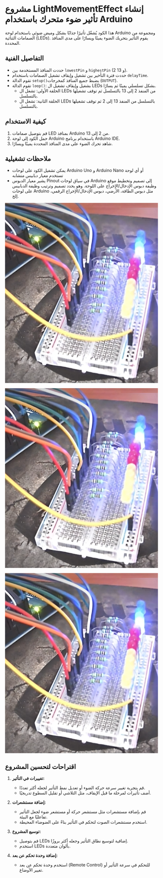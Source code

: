 # مشروع LightMovementEffect إنشاء تأثير ضوء متحرك باستخدام Arduino

هذا الكود يُشغّل تأثيرًا جذابًا بشكل وميض ضوئي باستخدام لوحة Arduino ومجموعة من الصمامات الثنائية (LEDs). يقوم التأثير بتحريك الضوء يمينًا ويسارًا على مدى المنافذ المحددة.

## التفاصيل الفنية

- حددت المنافذ المستخدمة بين `lowestPin` و `highestPin` (2 و 13).
- حددت فترة التأخير بين تشغيل وإيقاف تشغيل الصمامات باستخدام `delayTime`.
- تقوم الدالة `setup()`بضبط جميع المنافذ كمخرجات (`OUTPUT`).
- تقوم الدالة `loop()`: بشغيل وإيقاف تشغيل ال LEDs بشكل تسلسلي يمينًا ثم يسارًا.
  - الحلقة الأولى: تشغل ال LEDs من المنفذ 2 إلى 13 بالتسلسل ثم توقف تشغيلها بالتسلسل.
  - الحلقة الثانية: تشغل ال LEDs بالتسلسل من المنفذ 13 إلى 2 ثم توقف تشغيلها بالتسلسل.

## كيفية الاستخدام

1. قم بتوصيل صمامات LED بمنافذ Arduino من 2 إلى 13.
2. حمل الكود إلى لوحة Arduino باستخدام برنامج Arduino IDE.
3. شاهد تحرك الضوء على مدى المنافذ المحددة يمينًا ويسارًا.



## ملاحظات تشغيلية

- يمكن تشغيل الكود على لوحات Arduino Uno و Arduino Nano أو أي لوحة تستخدم معيار دبابيس متشابه
- يشير معيار الدبوس Pinout في سياق لوحات Arduino إلى تصميم وتخطيط موقع وظيفة دبوس الإدخال/الإخراج على اللوحة. وهو يحدد تصميم وترتيب وظيفة الدبابيس على لوحات Arduino مثل دبوس الطاقة، الأرضي، دبوس الإدخال/الإخراج الرقمي، إلخ.



![صورة مشروع أردوينو](https://github.com/abdelazizyusuf/LightMovementEffect/blob/main/%D9%85%D8%B4%D8%B1%D9%88%D8%B9%20LightMovementEffect.png)


<img src="https://github.com/abdelazizyusuf/LightMovementEffect/blob/main/%D9%85%D8%B4%D8%B1%D9%88%D8%B9%20LightMovementEffect.png" alt="صورة مشروع أردوينو">

![صورة مشروع أردوينو](https://github.com/abdelazizyusuf/LightMovementEffect/blob/main/%D9%85%D8%B4%D8%B1%D9%88%D8%B9%20LightMovementEffect.png)

## اقتراحات لتحسين المشروع



1. **تغييرات في التأثير:**
   - قم بتجربة تغيير سرعة حركة الضوء أو تعديل نمط التأثير لجعله أكثر تعددًا.
   - أضف تأثيرات لمرحلة ما قبل الإيقاف، مثل التلاشي أو تقليل السطوع تدريجيًا.

2. **إضافة مستشعرات:**
   - قم بإضافة مستشعرات مثل مستشعر حركة أو مستشعر ضوء لجعل التأثير تفاعليًا مع البيئة.
   - استخدم مستشعرات الصوت لتحكم في التأثير بناءً على الضوضاء المحيطة.

3. **توسيع المشروع:**
   - قم بتوصيل LEDs إضافية لتوسيع نطاق التأثير وجعله أكثر بروزًا.
   - استخدم LEDs بألوان متعددة.

6. **إضافة وحدة تحكم عن بعد:**
   - استخدم وحدة تحكم عن بعد (Remote Control) للتحكم في سرعة التأثير أو تغيير الأوضاع.






